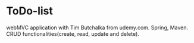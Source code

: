 # ToDo-list
webMVC application with Tim Butchalka from udemy.com. Spring, Maven.
CRUD functionalities(create, read, update and delete).
